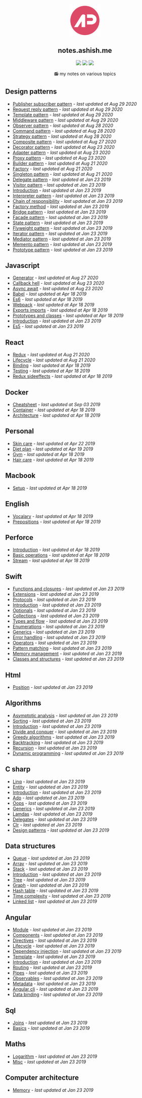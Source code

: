 <p align="center">
  <img src="https://raw.githubusercontent.com/ashishdotme/assets/master/logo.png" alt="drawing" width="100"/>
</p>

<h2 align="center">notes.ashish.me</h2>

<p align="center">
    <a href="https://img.shields.io/website?style=for-the-badge&url=https%3A%2F%2Fnotes.ashish.me"><img src="https://img.shields.io/website?style=for-the-badge&url=https%3A%2F%2Fnotes.ashish.me"></a>
<a href="https://img.shields.io/github/last-commit/ashishdotme/notes?style=for-the-badge"><img src="https://img.shields.io/github/last-commit/ashishdotme/notes?style=for-the-badge"></a>
<a href="https://img.shields.io/github/workflow/status/ashishdotme/notes/Build%20notes.ashish.me/master?style=for-the-badge"><img src="https://img.shields.io/github/workflow/status/ashishdotme/notes/Build%20notes.ashish.me/master?style=for-the-badge"></a>
</p>

<p align="center">📻 my notes on various topics</p>

<!-- index starts -->
## Design patterns

* [Publisher subscriber pattern](https://github.com/ashishdotme/notes/blob/master/design-patterns/publisher-subscriber-pattern.md) - *last updated at Aug 29 2020*
* [Request reply pattern](https://github.com/ashishdotme/notes/blob/master/design-patterns/request-reply-pattern.md) - *last updated at Aug 29 2020*
* [Template pattern](https://github.com/ashishdotme/notes/blob/master/design-patterns/template-pattern.md) - *last updated at Aug 29 2020*
* [Middleware pattern](https://github.com/ashishdotme/notes/blob/master/design-patterns/middleware-pattern.md) - *last updated at Aug 29 2020*
* [Observer pattern](https://github.com/ashishdotme/notes/blob/master/design-patterns/observer-pattern.md) - *last updated at Aug 28 2020*
* [Command pattern](https://github.com/ashishdotme/notes/blob/master/design-patterns/command-pattern.md) - *last updated at Aug 28 2020*
* [Strategy pattern](https://github.com/ashishdotme/notes/blob/master/design-patterns/strategy-pattern.md) - *last updated at Aug 28 2020*
* [Composite pattern](https://github.com/ashishdotme/notes/blob/master/design-patterns/composite-pattern.md) - *last updated at Aug 27 2020*
* [Decorator pattern](https://github.com/ashishdotme/notes/blob/master/design-patterns/decorator-pattern.md) - *last updated at Aug 23 2020*
* [Adapter pattern](https://github.com/ashishdotme/notes/blob/master/design-patterns/adapter-pattern.md) - *last updated at Aug 23 2020*
* [Proxy pattern](https://github.com/ashishdotme/notes/blob/master/design-patterns/proxy-pattern.md) - *last updated at Aug 23 2020*
* [Builder pattern](https://github.com/ashishdotme/notes/blob/master/design-patterns/builder-pattern.md) - *last updated at Aug 21 2020*
* [Factory](https://github.com/ashishdotme/notes/blob/master/design-patterns/factory.md) - *last updated at Aug 21 2020*
* [Singleton pattern](https://github.com/ashishdotme/notes/blob/master/design-patterns/singleton-pattern.md) - *last updated at Aug 21 2020*
* [Delegate pattern](https://github.com/ashishdotme/notes/blob/master/design-patterns/delegate-pattern.md) - *last updated at Jan 23 2019*
* [Visitor pattern](https://github.com/ashishdotme/notes/blob/master/design-patterns/visitor-pattern.md) - *last updated at Jan 23 2019*
* [Introduction](https://github.com/ashishdotme/notes/blob/master/design-patterns/introduction.md) - *last updated at Jan 23 2019*
* [Interpreter pattern](https://github.com/ashishdotme/notes/blob/master/design-patterns/interpreter-pattern.md) - *last updated at Jan 23 2019*
* [Chain of responsibility](https://github.com/ashishdotme/notes/blob/master/design-patterns/chain-of-responsibility.md) - *last updated at Jan 23 2019*
* [Factory method](https://github.com/ashishdotme/notes/blob/master/design-patterns/factory-method.md) - *last updated at Jan 23 2019*
* [Bridge pattern](https://github.com/ashishdotme/notes/blob/master/design-patterns/bridge-pattern.md) - *last updated at Jan 23 2019*
* [Facade pattern](https://github.com/ashishdotme/notes/blob/master/design-patterns/facade-pattern.md) - *last updated at Jan 23 2019*
* [State pattern](https://github.com/ashishdotme/notes/blob/master/design-patterns/state-pattern.md) - *last updated at Jan 23 2019*
* [Flyweight pattern](https://github.com/ashishdotme/notes/blob/master/design-patterns/flyweight-pattern.md) - *last updated at Jan 23 2019*
* [Iterator pattern](https://github.com/ashishdotme/notes/blob/master/design-patterns/iterator-pattern.md) - *last updated at Jan 23 2019*
* [Mediator pattern](https://github.com/ashishdotme/notes/blob/master/design-patterns/mediator-pattern.md) - *last updated at Jan 23 2019*
* [Memento pattern](https://github.com/ashishdotme/notes/blob/master/design-patterns/memento-pattern.md) - *last updated at Jan 23 2019*
* [Prototype pattern](https://github.com/ashishdotme/notes/blob/master/design-patterns/prototype-pattern.md) - *last updated at Jan 23 2019*

## Javascript

* [Generator](https://github.com/ashishdotme/notes/blob/master/javascript/generator.md) - *last updated at Aug 27 2020*
* [Callback hell](https://github.com/ashishdotme/notes/blob/master/javascript/callback-hell.md) - *last updated at Aug 23 2020*
* [Async await](https://github.com/ashishdotme/notes/blob/master/javascript/async-await.md) - *last updated at Aug 23 2020*
* [Babel](https://github.com/ashishdotme/notes/blob/master/javascript/babel.md) - *last updated at Apr 18 2019*
* [Es6](https://github.com/ashishdotme/notes/blob/master/javascript/es6.md) - *last updated at Apr 18 2019*
* [Webpack](https://github.com/ashishdotme/notes/blob/master/javascript/webpack.md) - *last updated at Apr 18 2019*
* [Exports imports](https://github.com/ashishdotme/notes/blob/master/javascript/exports-imports.md) - *last updated at Apr 18 2019*
* [Prototypes and classes](https://github.com/ashishdotme/notes/blob/master/javascript/prototypes-and-classes.md) - *last updated at Apr 18 2019*
* [Introduction](https://github.com/ashishdotme/notes/blob/master/javascript/introduction.md) - *last updated at Jan 23 2019*
* [Es5](https://github.com/ashishdotme/notes/blob/master/javascript/es5.md) - *last updated at Jan 23 2019*

## React

* [Redux](https://github.com/ashishdotme/notes/blob/master/react/redux.md) - *last updated at Aug 21 2020*
* [Lifecycle](https://github.com/ashishdotme/notes/blob/master/react/lifecycle.md) - *last updated at Aug 21 2020*
* [Binding](https://github.com/ashishdotme/notes/blob/master/react/binding.md) - *last updated at Apr 18 2019*
* [Testing](https://github.com/ashishdotme/notes/blob/master/react/testing.md) - *last updated at Apr 18 2019*
* [Redux sideeffects](https://github.com/ashishdotme/notes/blob/master/react/redux-sideeffects.md) - *last updated at Apr 18 2019*

## Docker

* [Cheatsheet](https://github.com/ashishdotme/notes/blob/master/docker/cheatsheet.md) - *last updated at Sep 03 2019*
* [Container](https://github.com/ashishdotme/notes/blob/master/docker/container.md) - *last updated at Apr 18 2019*
* [Architecture](https://github.com/ashishdotme/notes/blob/master/docker/architecture.md) - *last updated at Apr 18 2019*

## Personal

* [Skin care](https://github.com/ashishdotme/notes/blob/master/personal/skin-care.md) - *last updated at Apr 22 2019*
* [Diet plan](https://github.com/ashishdotme/notes/blob/master/personal/diet-plan.md) - *last updated at Apr 19 2019*
* [Gym](https://github.com/ashishdotme/notes/blob/master/personal/gym.md) - *last updated at Apr 18 2019*
* [Hair care](https://github.com/ashishdotme/notes/blob/master/personal/hair-care.md) - *last updated at Apr 18 2019*

## Macbook

* [Setup](https://github.com/ashishdotme/notes/blob/master/macbook/setup.md) - *last updated at Apr 18 2019*

## English

* [Vocalary](https://github.com/ashishdotme/notes/blob/master/english/vocalary.md) - *last updated at Apr 18 2019*
* [Prepositions](https://github.com/ashishdotme/notes/blob/master/english/prepositions.md) - *last updated at Apr 18 2019*

## Perforce

* [Introduction](https://github.com/ashishdotme/notes/blob/master/perforce/introduction.md) - *last updated at Apr 18 2019*
* [Basic operations](https://github.com/ashishdotme/notes/blob/master/perforce/basic-operations.md) - *last updated at Apr 18 2019*
* [Stream](https://github.com/ashishdotme/notes/blob/master/perforce/stream.md) - *last updated at Apr 18 2019*

## Swift

* [Functions and closures](https://github.com/ashishdotme/notes/blob/master/swift/functions-and-closures.md) - *last updated at Jan 23 2019*
* [Extensions](https://github.com/ashishdotme/notes/blob/master/swift/extensions.md) - *last updated at Jan 23 2019*
* [Protocols](https://github.com/ashishdotme/notes/blob/master/swift/protocols.md) - *last updated at Jan 23 2019*
* [Introduction](https://github.com/ashishdotme/notes/blob/master/swift/introduction.md) - *last updated at Jan 23 2019*
* [Optionals](https://github.com/ashishdotme/notes/blob/master/swift/optionals.md) - *last updated at Jan 23 2019*
* [Collections](https://github.com/ashishdotme/notes/blob/master/swift/collections.md) - *last updated at Jan 23 2019*
* [Types and flow](https://github.com/ashishdotme/notes/blob/master/swift/types-and-flow.md) - *last updated at Jan 23 2019*
* [Enumerations](https://github.com/ashishdotme/notes/blob/master/swift/enumerations.md) - *last updated at Jan 23 2019*
* [Generics](https://github.com/ashishdotme/notes/blob/master/swift/generics.md) - *last updated at Jan 23 2019*
* [Error handling](https://github.com/ashishdotme/notes/blob/master/swift/error-handling.md) - *last updated at Jan 23 2019*
* [Operators](https://github.com/ashishdotme/notes/blob/master/swift/operators.md) - *last updated at Jan 23 2019*
* [Pattern matching](https://github.com/ashishdotme/notes/blob/master/swift/pattern-matching.md) - *last updated at Jan 23 2019*
* [Memory management](https://github.com/ashishdotme/notes/blob/master/swift/memory-management.md) - *last updated at Jan 23 2019*
* [Classes and structures](https://github.com/ashishdotme/notes/blob/master/swift/classes-and-structures.md) - *last updated at Jan 23 2019*

## Html

* [Position](https://github.com/ashishdotme/notes/blob/master/html/position.md) - *last updated at Jan 23 2019*

## Algorithms

* [Asymptotic analysis](https://github.com/ashishdotme/notes/blob/master/algorithms/asymptotic-analysis.md) - *last updated at Jan 23 2019*
* [Sorting](https://github.com/ashishdotme/notes/blob/master/algorithms/sorting.md) - *last updated at Jan 23 2019*
* [Introduction](https://github.com/ashishdotme/notes/blob/master/algorithms/introduction.md) - *last updated at Jan 23 2019*
* [Divide and conquer](https://github.com/ashishdotme/notes/blob/master/algorithms/divide-and-conquer.md) - *last updated at Jan 23 2019*
* [Greedy algorithms](https://github.com/ashishdotme/notes/blob/master/algorithms/greedy-algorithms.md) - *last updated at Jan 23 2019*
* [Backtracking](https://github.com/ashishdotme/notes/blob/master/algorithms/backtracking.md) - *last updated at Jan 23 2019*
* [Recursion](https://github.com/ashishdotme/notes/blob/master/algorithms/recursion.md) - *last updated at Jan 23 2019*
* [Dynamic programming](https://github.com/ashishdotme/notes/blob/master/algorithms/dynamic-programming.md) - *last updated at Jan 23 2019*

## C sharp

* [Linq](https://github.com/ashishdotme/notes/blob/master/c-sharp/linq.md) - *last updated at Jan 23 2019*
* [Entity](https://github.com/ashishdotme/notes/blob/master/c-sharp/entity.md) - *last updated at Jan 23 2019*
* [Introduction](https://github.com/ashishdotme/notes/blob/master/c-sharp/introduction.md) - *last updated at Jan 23 2019*
* [Ado](https://github.com/ashishdotme/notes/blob/master/c-sharp/ado.md) - *last updated at Jan 23 2019*
* [Oops](https://github.com/ashishdotme/notes/blob/master/c-sharp/oops.md) - *last updated at Jan 23 2019*
* [Generics](https://github.com/ashishdotme/notes/blob/master/c-sharp/generics.md) - *last updated at Jan 23 2019*
* [Lamdas](https://github.com/ashishdotme/notes/blob/master/c-sharp/lamdas.md) - *last updated at Jan 23 2019*
* [Delegates](https://github.com/ashishdotme/notes/blob/master/c-sharp/delegates.md) - *last updated at Jan 23 2019*
* [Clr](https://github.com/ashishdotme/notes/blob/master/c-sharp/CLR.md) - *last updated at Jan 23 2019*
* [Design patterns](https://github.com/ashishdotme/notes/blob/master/c-sharp/design-patterns.md) - *last updated at Jan 23 2019*

## Data structures

* [Queue](https://github.com/ashishdotme/notes/blob/master/data-structures/queue.md) - *last updated at Jan 23 2019*
* [Array](https://github.com/ashishdotme/notes/blob/master/data-structures/array.md) - *last updated at Jan 23 2019*
* [Stack](https://github.com/ashishdotme/notes/blob/master/data-structures/stack.md) - *last updated at Jan 23 2019*
* [Introduction](https://github.com/ashishdotme/notes/blob/master/data-structures/introduction.md) - *last updated at Jan 23 2019*
* [Tree](https://github.com/ashishdotme/notes/blob/master/data-structures/tree.md) - *last updated at Jan 23 2019*
* [Graph](https://github.com/ashishdotme/notes/blob/master/data-structures/graph.md) - *last updated at Jan 23 2019*
* [Hash table](https://github.com/ashishdotme/notes/blob/master/data-structures/hash-table.md) - *last updated at Jan 23 2019*
* [Time complexity](https://github.com/ashishdotme/notes/blob/master/data-structures/time-complexity.md) - *last updated at Jan 23 2019*
* [Linked list](https://github.com/ashishdotme/notes/blob/master/data-structures/linked-list.md) - *last updated at Jan 23 2019*

## Angular

* [Module](https://github.com/ashishdotme/notes/blob/master/angular/module.md) - *last updated at Jan 23 2019*
* [Components](https://github.com/ashishdotme/notes/blob/master/angular/components.md) - *last updated at Jan 23 2019*
* [Directives](https://github.com/ashishdotme/notes/blob/master/angular/directives.md) - *last updated at Jan 23 2019*
* [Lifecycle](https://github.com/ashishdotme/notes/blob/master/angular/lifecycle.md) - *last updated at Jan 23 2019*
* [Dependency injection](https://github.com/ashishdotme/notes/blob/master/angular/dependency-injection.md) - *last updated at Jan 23 2019*
* [Template](https://github.com/ashishdotme/notes/blob/master/angular/template.md) - *last updated at Jan 23 2019*
* [Introduction](https://github.com/ashishdotme/notes/blob/master/angular/introduction.md) - *last updated at Jan 23 2019*
* [Routing](https://github.com/ashishdotme/notes/blob/master/angular/routing.md) - *last updated at Jan 23 2019*
* [Pipes](https://github.com/ashishdotme/notes/blob/master/angular/pipes.md) - *last updated at Jan 23 2019*
* [Observables](https://github.com/ashishdotme/notes/blob/master/angular/observables.md) - *last updated at Jan 23 2019*
* [Metadata](https://github.com/ashishdotme/notes/blob/master/angular/metadata.md) - *last updated at Jan 23 2019*
* [Angular cli](https://github.com/ashishdotme/notes/blob/master/angular/angular-cli.md) - *last updated at Jan 23 2019*
* [Data binding](https://github.com/ashishdotme/notes/blob/master/angular/data-binding.md) - *last updated at Jan 23 2019*

## Sql

* [Joins](https://github.com/ashishdotme/notes/blob/master/sql/joins.md) - *last updated at Jan 23 2019*
* [Basics](https://github.com/ashishdotme/notes/blob/master/sql/basics.md) - *last updated at Jan 23 2019*

## Maths

* [Logarithm](https://github.com/ashishdotme/notes/blob/master/maths/logarithm.md) - *last updated at Jan 23 2019*
* [Misc](https://github.com/ashishdotme/notes/blob/master/maths/misc.md) - *last updated at Jan 23 2019*

## Computer architecture

* [Memory](https://github.com/ashishdotme/notes/blob/master/computer-architecture/memory.md) - *last updated at Jan 23 2019*
<!-- index ends -->
